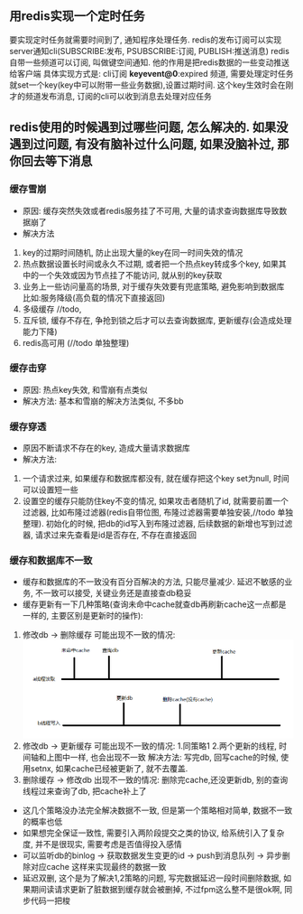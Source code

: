 ## 用redis实现一个定时任务
要实现定时任务就需要时间到了, 通知程序处理任务. redis的发布订阅可以实现server通知cli(SUBSCRIBE:发布, PSUBSCRIBE:订阅, PUBLISH:推送消息)
redis自带一些频道可以订阅, 叫做键空间通知. 他的作用是把redis数据的一些变动推送给客户端
具体实现方式是: cli订阅 __keyevent@0__:expired 频道, 需要处理定时任务就set一个key(key中可以附带一些业务数据),设置过期时间. 这个key生效时会在刚才的频道发布消息, 订阅的cli可以收到消息去处理对应任务 

## redis使用的时候遇到过哪些问题, 怎么解决的. 如果没遇到过问题, 有没有脑补过什么问题, 如果没脑补过, 那你回去等下消息
### 缓存雪崩
- 原因: 缓存突然失效或者redis服务挂了不可用, 大量的请求查询数据库导致数据崩了 
- 解决方法
1. key的过期时间随机, 防止出现大量的key在同一时间失效的情况 
2. 热点数据设置长时间或永久不过期, 或者把一个热点key转成多个key, 如果其中的一个失效或因为节点挂了不能访问, 就从别的key获取 
3. 业务上一些访问量高的场景, 对于缓存失效要有兜底策略, 避免影响到数据库 比如:服务降级(高负载的情况下直接返回)
4. 多级缓存 //todo, 
5. 互斥锁, 缓存不存在, 争抢到锁之后才可以去查询数据库, 更新缓存(会造成处理能力下降)
6. redis高可用 (//todo 单独整理)
### 缓存击穿
- 原因: 热点key失效, 和雪崩有点类似
- 解决方法: 基本和雪崩的解决方法类似, 不多bb
### 缓存穿透
- 原因不断请求不存在的key, 造成大量请求数据库
- 解决方法:
1. 一个请求过来, 如果缓存和数据库都没有, 就在缓存把这个key set为null, 时间可以设置短一些
2. 设置空的缓存只能防住key不变的情况, 如果攻击者随机了id, 就需要前置一个过滤器, 比如布隆过滤器(redis自带位图, 布隆过滤器需要单独安装,//todo 单独整理). 初始化的时候, 把db的id写入到布隆过滤器, 后续数据的新增也写到过滤器, 请求过来先查看是id是否存在, 不存在直接返回
### 缓存和数据库不一致
- 缓存和数据库的不一致没有百分百解决的方法, 只能尽量减少. 延迟不敏感的业务, 不一致可以接受, 关键业务还是直接查db稳妥
- 缓存更新有一下几种策略(查询未命中cache就查db再刷新cache这一点都是一样的, 主要区别是更新时的操作):
1. 修改db -> 删除缓存
可能出现不一致的情况: ![img1](./img/cache1.png)
2. 修改db -> 更新缓存
可能出现不一致的情况: 1.同策略1  2.两个更新的线程, 时间轴和上图中一样, 也会出现不一致
解决方法: 写完db, 回写cache的时候, 使用setnx, 如果cache已经被更新了, 就不去覆盖.
3. 删除缓存 -> 修改db
出现不一致的情况: 删除完cache,还没更新db, 别的查询线程过来查询了db, 把cache补上了
- 这几个策略没办法完全解决数据不一致, 但是第一个策略相对简单, 数据不一致的概率也低
- 如果想完全保证一致性, 需要引入两阶段提交之类的协议, 给系统引入了复杂度, 并不是很现实, 需要考虑是否值得投入感情
- 可以监听db的binlog -> 获取数据发生变更的id -> push到消息队列 -> 异步删除对应cache 这样来实现最终的数据一致
- 延迟双删, 这个是为了解决1,2策略的问题, 写完数据延迟一段时间删除数据, 如果期间读请求更新了脏数据到缓存就会被删掉, 不过fpm这么整不是很ok啊, 同步代码一把梭
